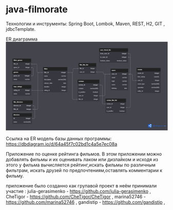 # java-filmorate

Технологии и инструменты:
Spring Boot, Lombok, Maven, REST, H2, GIT , jdbcTemplate.

ER диаграмма
![plot](./ER-model.png)

Ссылка на ER модель базы данных программы: https://dbdiagram.io/d/64a45f7c02bd1c4a5e7ec08a

Приложение по оценке рейтинга фильмов.
В этом приложении можно добавлять фильмы и их оценивать лаком или дизлайком и исходя из этого у фильма вычисляется
рейтинг,искать фильмы по различным фильтрам, искать друзей по предпочтениям,оставлять комментарии к фильму.

приложение было созданно как групавой проект 
в неём принимали участие :
julia-gerasimenko - https://github.com/julia-gerasimenko ,
CheTigor - https://github.com/CheTigor/CheTigor ,
marina52746 - https://github.com/marina52746 ,
gandistip - https://github.com/gandistip ,